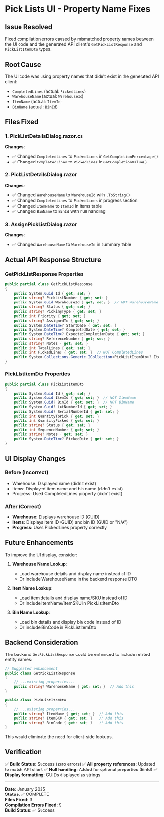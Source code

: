 # Pick Lists UI - Property Name Fixes

## Issue Resolved

Fixed compilation errors caused by mismatched property names between the UI code and the generated API client's `GetPickListResponse` and `PickListItemDto` types.

## Root Cause

The UI code was using property names that didn't exist in the generated API client:
- `CompletedLines` (actual: `PickedLines`)
- `WarehouseName` (actual: `WarehouseId`)
- `ItemName` (actual: `ItemId`)
- `BinName` (actual: `BinId`)

## Files Fixed

### 1. PickListDetailsDialog.razor.cs
**Changes**:
- ✅ Changed `CompletedLines` to `PickedLines` in `GetCompletionPercentage()`
- ✅ Changed `CompletedLines` to `PickedLines` in `GetCompletionValue()`

### 2. PickListDetailsDialog.razor
**Changes**:
- ✅ Changed `WarehouseName` to `WarehouseId` with `.ToString()`
- ✅ Changed `CompletedLines` to `PickedLines` in progress section
- ✅ Changed `ItemName` to `ItemId` in items table
- ✅ Changed `BinName` to `BinId` with null handling

### 3. AssignPickListDialog.razor
**Changes**:
- ✅ Changed `WarehouseName` to `WarehouseId` in summary table

## Actual API Response Structure

### GetPickListResponse Properties
```csharp
public partial class GetPickListResponse
{
    public System.Guid Id { get; set; }
    public string? PickListNumber { get; set; }
    public System.Guid WarehouseId { get; set; }  // NOT WarehouseName
    public string? Status { get; set; }
    public string? PickingType { get; set; }
    public int Priority { get; set; }
    public string? AssignedTo { get; set; }
    public System.DateTime? StartDate { get; set; }
    public System.DateTime? CompletedDate { get; set; }
    public System.DateTime? ExpectedCompletionDate { get; set; }
    public string? ReferenceNumber { get; set; }
    public string? Notes { get; set; }
    public int TotalLines { get; set; }
    public int PickedLines { get; set; }  // NOT CompletedLines
    public System.Collections.Generic.ICollection<PickListItemDto>? Items { get; set; }
}
```

### PickListItemDto Properties
```csharp
public partial class PickListItemDto
{
    public System.Guid Id { get; set; }
    public System.Guid ItemId { get; set; }  // NOT ItemName
    public System.Guid? BinId { get; set; }  // NOT BinName
    public System.Guid? LotNumberId { get; set; }
    public System.Guid? SerialNumberId { get; set; }
    public int QuantityToPick { get; set; }
    public int QuantityPicked { get; set; }
    public string? Status { get; set; }
    public int SequenceNumber { get; set; }
    public string? Notes { get; set; }
    public System.DateTime? PickedDate { get; set; }
}
```

## UI Display Changes

### Before (Incorrect)
- Warehouse: Displayed name (didn't exist)
- Items: Displayed item name and bin name (didn't exist)
- Progress: Used CompletedLines property (didn't exist)

### After (Correct)
- **Warehouse**: Displays warehouse ID (GUID)
- **Items**: Displays item ID (GUID) and bin ID (GUID or "N/A")
- **Progress**: Uses PickedLines property correctly

## Future Enhancements

To improve the UI display, consider:

1. **Warehouse Name Lookup**:
   - Load warehouse details and display name instead of ID
   - Or include WarehouseName in the backend response DTO

2. **Item Name Lookup**:
   - Load item details and display name/SKU instead of ID
   - Or include ItemName/ItemSKU in PickListItemDto

3. **Bin Name Lookup**:
   - Load bin details and display bin code instead of ID
   - Or include BinCode in PickListItemDto

## Backend Consideration

The backend `GetPickListResponse` could be enhanced to include related entity names:

```csharp
// Suggested enhancement
public class GetPickListResponse
{
    // ...existing properties...
    public string? WarehouseName { get; set; }  // Add this
}

public class PickListItemDto  
{
    // ...existing properties...
    public string? ItemName { get; set; }  // Add this
    public string? ItemSKU { get; set; }   // Add this
    public string? BinCode { get; set; }   // Add this
}
```

This would eliminate the need for client-side lookups.

## Verification

✅ **Build Status**: Success (zero errors)
✅ **All property references**: Updated to match API client
✅ **Null handling**: Added for optional properties (BinId)
✅ **Display formatting**: GUIDs displayed as strings

---

**Date**: January 2025  
**Status**: ✅ COMPLETE  
**Files Fixed**: 3  
**Compilation Errors Fixed**: 9  
**Build Status**: ✅ Success

